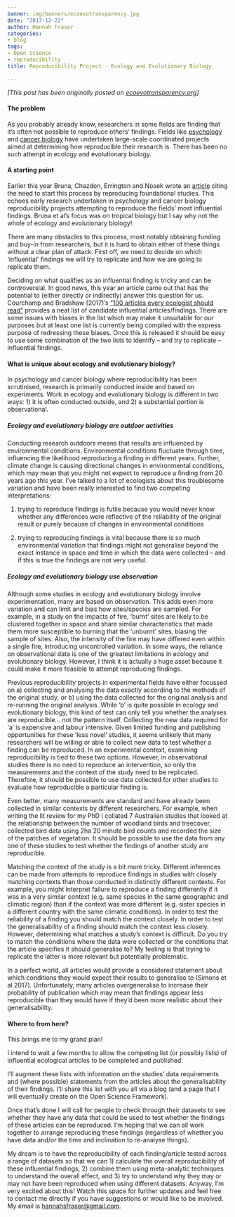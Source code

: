 ```yaml
---
banner: img/banners/ecoevotransparency.jpg
date: "2017-12-22"
author: Hannah Fraser
categories:
- blog
tags:
- Open Science
- reproducibility
title: Reproducibility Project - Ecology and Evolutionary Biology

---
```


*[This post has been originally posted on [ecoevotransparency.org](http://www.ecoevotransparency.org/)]*    


#### The problem

As you probably already know, researchers in some fields are finding that it’s often not possible to reproduce others’ findings. Fields like [psychology](https://osf.io/ezcuj/) and [cancer biology](https://osf.io/e81xl/wiki/home/) have undertaken large-scale coordinated projects aimed at determining how reproducible their research is. There has been no such attempt in ecology and evolutionary biology.   

#### A starting point   

Earlier this year Bruna, Chazdon, Errington and Nosek wrote an [article](https://osf.io/dbpsz/) citing the need to start this process by reproducing foundational studies. This echoes early research undertaken in psychology and cancer biology reproducibility projects attempting to reproduce the fields’ most influential findings. Bruna et al’s focus was on tropical biology but I say why not the whole of ecology and evolutionary biology!   

There are many obstacles to this process, most notably obtaining funding and buy-in from researchers, but it is hard to obtain either of these things without a clear plan of attack. First off, we need to decide on which ‘influential’ findings we will try to replicate and how we are going to replicate them.   

Deciding on what qualifies as an influential finding is tricky and can be controversial. In good news, this year an article came out that has the potential to (either directly or indirectly) answer this question for us. Courchamp and Bradshaw (2017)’s [“100 articles every ecologist should read”](https://www.nature.com/articles/s41559-017-0370-9) provides a neat list of candidate influential articles/findings. There are some issues with biases in the list which may make it unsuitable for our purposes but at least one list is currently being compiled with the express purpose of redressing these biases. Once this is released it should be easy to use some combination of the two lists to identify – and try to replicate – influential findings.   

#### What is unique about ecology and evolutionary biology?   

In psychology and cancer biology where reproducibility has been scrutinised, research is primarily conducted inside and based on experiments. Work in ecology and evolutionary biology is different in two ways: 1) it is often conducted outside, and 2) a substantial portion is observational.   

##### Ecology and evolutionary biology are outdoor activities   

Conducting research outdoors means that results are influenced by environmental conditions. Environmental conditions fluctuate through time, influencing the likelihood reproducing a finding in different years. Further, climate change is causing directional changes in environmental conditions, which may mean that you might not expect to reproduce a finding from 20 years ago this year. I’ve talked to a lot of ecologists about this troublesome variation and have been really interested to find two competing interpretations:   

 1) trying to reproduce findings is futile because you would never know whether any differences were reflective of the reliability of the original result or purely because of changes in environmental conditions   

 2) trying to reproducing findings is vital because there is so much environmental variation that findings might not generalise beyond the exact instance in space and time in which the data were collected – and if this is true the findings are not very useful.   

##### Ecology and evolutionary biology use observation   

Although some studies in ecology and evolutionary biology involve experimentation, many are based on observation. This adds even more variation and can limit and bias how sites/species are sampled. For example, in a study on the impacts of fire, ‘burnt’ sites are likely to be clustered together in space and share similar characteristics that made them more susceptible to burning that the ‘unburnt’ sites, biasing the sample of sites. Also, the intensity of the fire may have differed even within a single fire, introducing uncontrolled variation. In some ways, the reliance on observational data is one of the greatest limitations in ecology and evolutionary biology. However, I think it is actually a huge asset because it could make it more feasible to attempt reproducing findings.   

Previous reproducibility projects in experimental fields have either focussed on a) collecting and analysing the data exactly according to the methods of the original study, or b) using the data collected for the original analysis and re-running the original analysis. While ‘b’ is quite possible in ecology and evolutionary biology, this kind of test can only tell you whether the analyses are reproducible… not the pattern itself. Collecting the new data required for ‘a’ is expensive and labour intensive. Given limited funding and publishing opportunities for these ‘less novel’ studies, it seems unlikely that many researchers will be willing or able to collect new data to test whether a finding can be reproduced. In an experimental context, examining reproducibility is tied to these two options. However, in observational studies there is no need to reproduce an intervention, so only the measurements and the context of the study need to be replicated. Therefore, it should be possible to use data collected for other studies to evaluate how reproducible a particular finding is.   

Even better, many measurements are standard and have already been collected in similar contexts by different researchers. For example, when writing the lit review for my PhD I collated 7 Australian studies that looked at the relationship between the number of woodland birds and treecover, collected bird data using 2ha 20 minute bird counts and recorded the size of the patches of vegetation. It should be possible to use the data from any one of these studies to test whether the findings of another study are reproducible.   

Matching the context of the study is a bit more tricky. Different inferences can be made from attempts to reproduce findings in studies with closely matching contexts than those conducted in distinctly different contexts. For example, you might interpret failure to reproduce a finding differently if it was in a very similar context (e.g. same species in the same geographic and climatic region) than if the context was more different (e.g. sister species in a different country with the same climatic conditions). In order to test the reliability of a finding you should match the context closely. In order to test the generalisability of a finding should match the context less closely. However, determining what matches a study’s context is difficult. Do you try to match the conditions where the data were collected or the conditions that the article specifies it should generalise to? My feeling is that trying to replicate the latter is more relevant but potentially problematic.   

In a perfect world, all articles would provide a considered statement about which conditions they would expect their results to generalise to (Simons et al 2017). Unfortunately, many articles overgeneralise to increase their probability of publication which may mean that findings appear less reproducible than they would have if they’d been more realistic about their generalisability.   

#### Where to from here?   

This brings me to my grand plan!   

I intend to wait a few months to allow the competing list (or possibly lists) of influential ecological articles to be completed and published.   

I’ll augment these lists with information on the studies’ data requirements and (where possible) statements from the articles about the generalisability of their findings. I’ll share this list with you all via a blog (and a page that I will eventually create on the Open Science Framework).   

Once that’s done I will call for people to check through their datasets to see whether they have any data that could be used to test whether the findings of these articles can be reproduced. I’m hoping that we can all work together to arrange reproducing these findings (regardless of whether you have data and/or the time and inclination to re-analyse things).   

My dream is to have the reproducibility of each finding/article tested across a range of datasets so that we can 1) calculate the overall reproducibility of these influential findings, 2) combine them using meta-analytic techniques to understand the overall effect, and 3) try to understand why they may or may not have been reproduced when using different datasets. Anyway, I’m very excited about this! Watch this space for further updates and feel free to contact me directly if you have suggestions or would like to be involved. My email is hannahsfraser@gmail.com.   
